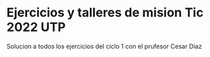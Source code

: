 # Ejercicios y talleres de mision Tic 2022 UTP
Solucion a todos los ejercicios del ciclo 1 con el prufesor Cesar Diaz